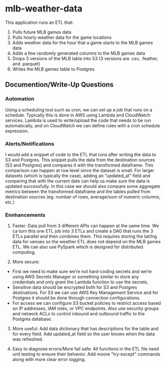 # mlb-weather-data

This application runs an ETL that:

1. Pulls future MLB games data
2. Pulls hourly weather data for the game locations
3. Adds weather data for the hour that a game starts to the MLB games data
4. Adds a few randomly generated columns to the MLB games data
5. Drops 3 versions of the MLB table into S3 (3 versions are .csv, .feather, and .parquet)
6. Writes the MLB games table to Postgres


## Documention/Write-Up Questions

### Automation
Using a scheduling tool such as cron, we can set up a job that runs on a schedule. Typically this is done in AWS using Lambda and CloudWatch services. Lambda is used to write/upload the code that needs to be run automatically, and on CloudWatch we can define rules with a cron schedule expression.

### Alerts/Notifications
I would add a snippet of code to the ETL that runs after writing the data to S3 and Postgres. This snippet pulls the data from the destination sources (S3 and Postgres) and compares it with the transformed dataframe. This comparison can happen at row level since the dataset is small. For larger datasets (which is typically the case), adding an “updated_at” field and comparing that with the current date can help us make sure the data is updated successfully. In this case we should also compare some aggregate metrics between the transformed dataframe and the tables pulled from destination sources (eg. number of rows, average/sum of numeric columns, etc.)

### Ennhancements
1. Faster:
Data pull from 3 different APIs can happen at the same time. We ca turn this one ETL job into 3 ETLs and create a DAG that runs the 3 ETLs parallel and then combines them. This requires storing the lat/lng data for venues so the weather ETL does not depend on the MLB games ETL.
We can also use PySpark which is designed for distributed computing.

2. More secure:
 * First we need to make sure we’re not hard-coding secrets and we’re using AWS Secrets Manager or something similar to store any credentials and only grant the Lambda function to use the secrets.
 * Sensitive data should be encrypted both for S3 and Postgres destinations. For S3 we can use AWS Key Management Service and for Postgres it should be done through connection configurations.
 * For access we can configure S3 bucket policies to restrict access based on IP addresses, IAM roles, or VPC endpoints. Also use security groups and network ACLs to control inbound and outbound traffic to the Postgres database.

3. More useful:
Add data dictionary that has descriptions for the table and for every field.
Add updated_at field so the user knows when the data was refreshed.

4. Easy to diagnose errors/More fail safe:
All functions in the ETL file need unit testing to ensure their behavior.
Add moore "try-except" commands along with more clear error logging.